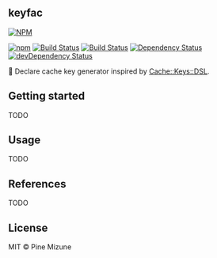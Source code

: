 keyfac
------

[![NPM](https://nodei.co/npm/keyfac.png?downloads=true&downloadRank=true&stars=true)](https://nodei.co/npm/keyfac/)

[![npm](https://img.shields.io/npm/v/keyfac.svg)](https://www.npmjs.org/package/keyfac)
[![Build Status](https://travis-ci.org/pine/keyfac.svg?branch=master)](https://travis-ci.org/pine/keyfac)
[![Build Status](https://img.shields.io/appveyor/ci/pine/keyfac/master.svg)](https://ci.appveyor.com/project/pine/keyfac/branch/master)
[![Dependency Status](https://img.shields.io/david/pine/keyfac.svg)](https://david-dm.org/pine/keyfac)
[![devDependency Status](https://img.shields.io/david/dev/pine/keyfac.svg)](https://david-dm.org/pine/keyfac#info=devDependencies)

:key: Declare cache key generator inspired by [Cache::Keys::DSL](https://github.com/karupanerura/Cache-Keys-DSL).

## Getting started
TODO

## Usage
TODO

## References
TODO

## License
MIT &copy; Pine Mizune

